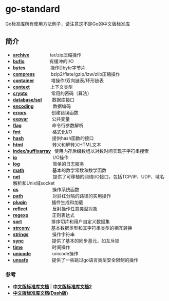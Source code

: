 # go-standard
Go标准库所有使用方法例子，请注意这不是Go的中文版标准库

## 简介

- [**archive**](https://github.com/zc2638/go-standard/tree/master/archive) &emsp;&emsp;&emsp;&emsp; tar/zip压缩操作
- [**bufio**](https://github.com/zc2638/go-standard/tree/master/bufio) &emsp;&emsp;&emsp;&emsp;&emsp; 有缓冲的I/O
- [**bytes**](https://github.com/zc2638/go-standard/tree/master/bytes) &emsp;&emsp;&emsp;&emsp;&emsp; 操作[]byte字节片
- [**compress**](https://github.com/zc2638/go-standard/tree/master/compress) &emsp;&emsp;&emsp; bzip2/flate/gzip/lzw/zlib压缩操作
- [**container**](https://github.com/zc2638/go-standard/tree/master/container) &emsp;&emsp;&emsp;&ensp;堆操作/双向链表/环形链表
- [**context**](https://github.com/zc2638/go-standard/tree/master/context) &emsp;&emsp;&emsp;&emsp;&nbsp;上下文类型
- [**crypto**](https://github.com/zc2638/go-standard/tree/master/crypto) &emsp;&emsp;&emsp;&emsp;&emsp;常用的密码（算法）
- [**database/sql**](https://github.com/zc2638/go-standard/tree/master/database/sql) &emsp;&emsp;数据库接口
- [**encoding**](https://github.com/zc2638/go-standard/tree/master/encoding) &emsp;&emsp;&emsp;&emsp;数据编码
- [**errors**](https://github.com/zc2638/go-standard/tree/master/errors) &emsp;&emsp;&emsp;&emsp;&emsp; 创建错误函数
- [**expvar**](https://github.com/zc2638/go-standard/tree/master/expvar) &emsp;&emsp;&emsp;&emsp;&emsp;公共变量
- [**flag**](https://github.com/zc2638/go-standard/tree/master/flag) &emsp;&emsp;&emsp;&emsp;&emsp;&emsp;&ensp;命令行参数解析
- [**fmt**](https://github.com/zc2638/go-standard/tree/master/fmt) &emsp;&emsp;&emsp;&emsp;&emsp;&emsp;&ensp; 格式化I/O
- [**hash**](https://github.com/zc2638/go-standard/tree/master/hash) &emsp;&emsp;&emsp;&emsp;&emsp;&emsp;提供hash函数的接口
- [**html**](https://github.com/zc2638/go-standard/tree/master/html) &emsp;&emsp;&emsp;&emsp;&emsp;&emsp; 转义和解转义HTML文本
- [**index/suffixarray**](https://github.com/zc2638/go-standard/tree/master/index/suffixarray) &ensp;使用内存后缀数组以对数时间实现子字符串搜索
- [**io**](https://github.com/zc2638/go-standard/tree/master/io) &emsp;&emsp;&emsp;&emsp;&emsp;&emsp;&emsp;&ensp; I/O操作
- [**log**](https://github.com/zc2638/go-standard/tree/master/log) &emsp;&emsp;&emsp;&emsp;&emsp;&emsp;&emsp;简单的日志服务
- [**math**](https://github.com/zc2638/go-standard/tree/master/math) &emsp;&emsp;&emsp;&emsp;&emsp;&emsp;基本的数学常数和数学函数
- [**net**](https://github.com/zc2638/go-standard/tree/master/net) &emsp;&emsp;&emsp;&emsp;&emsp;&emsp;&emsp;提供了可移植的网络I/O接口，包括TCP/IP、UDP、域名解析和Unix域socket
- [**os**](https://github.com/zc2638/go-standard/tree/master/os) &emsp;&emsp;&emsp;&emsp;&emsp;&emsp;&emsp; 操作系统函数
- [**path**](https://github.com/zc2638/go-standard/tree/master/path) &emsp;&emsp;&emsp;&emsp;&emsp;&emsp; 对斜杠分隔的路径的实用操作
- [**plugin**](https://github.com/zc2638/go-standard/tree/master/plugin) &emsp;&emsp;&emsp;&emsp;&emsp; 插件生成和加载
- [**reflect**](https://github.com/zc2638/go-standard/tree/master/reflect) &emsp;&emsp;&emsp;&emsp;&emsp; 反射操作任意类型对象
- [**regexp**](https://github.com/zc2638/go-standard/tree/master/regexp) &emsp;&emsp;&emsp;&emsp;&emsp;正则表达式
- [**sort**](https://github.com/zc2638/go-standard/tree/master/sort) &emsp;&emsp;&emsp;&emsp;&emsp;&emsp; 排序切片和用户自定义数据集
- [**strconv**](https://github.com/zc2638/go-standard/tree/master/strconv) &emsp;&emsp;&emsp;&emsp;&ensp;基本数据类型和其字符串类型的相互转换
- [**strings**](https://github.com/zc2638/go-standard/tree/master/strings) &emsp;&emsp;&emsp;&emsp;&emsp;操作字符串
- [**sync**](https://github.com/zc2638/go-standard/tree/master/sync) &emsp;&emsp;&emsp;&emsp;&emsp;&emsp;提供了基本的同步基元，如互斥锁
- [**time**](https://github.com/zc2638/go-standard/tree/master/time) &emsp;&emsp;&emsp;&emsp;&emsp;&emsp; 时间操作
- [**unicode**](https://github.com/zc2638/go-standard/tree/master/unicode) &emsp;&emsp;&emsp;&emsp;&ensp;unicode操作
- [**unsafe**](https://github.com/zc2638/go-standard/tree/master/unsafe) &emsp;&emsp;&emsp;&emsp;&emsp;提供了一些跳过go语言类型安全限制的操作

### 参考

- [**中文版标准库文档**](https://studygolang.com/pkgdoc) | [**中文版标准库文档2**](http://www.php.cn/manual/view/35126.html)
- [**中文版标准库文档(Dash版)**](https://github.com/taigacute/GoDoc-CN)